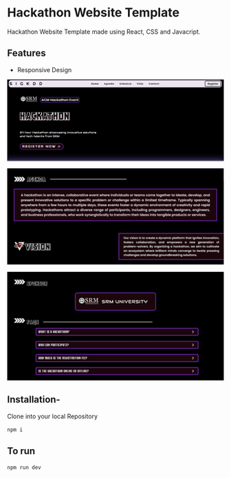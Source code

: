 # Hackathon  Website Template
 Hackathon  Website Template made using React,  CSS  and Javacript.



## Features
- Responsive Design


<p align="center">
<img src="https://github.com/himuexe/Hackathon-Frontend/blob/47edadffe6c5f3e284df48fbf9b8d0c11fa1f4ab/frontend/src/assets/Capture1.JPG">


<p align="center">
<img src="https://github.com/himuexe/Hackathon-Frontend/blob/47edadffe6c5f3e284df48fbf9b8d0c11fa1f4ab/frontend/src/assets/Capture2.JPG">



<p align="center">
<img src="https://github.com/himuexe/Hackathon-Frontend/blob/47edadffe6c5f3e284df48fbf9b8d0c11fa1f4ab/frontend/src/assets/Capture3.JPG">



## Installation-

Clone into your local Repository

```bash
npm i

```

## To run 
```bash
npm run dev

```
